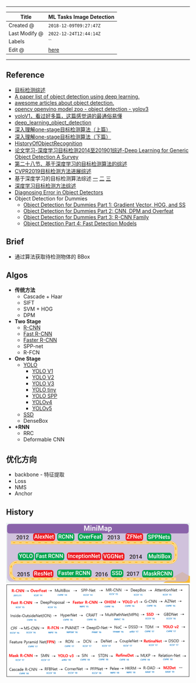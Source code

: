 -----

| Title         | ML Tasks Image Detection                              |
| ------------- | ----------------------------------------------------- |
| Created @     | `2018-12-09T09:27:47Z`                                |
| Last Modify @ | `2022-12-24T12:44:14Z`                                |
| Labels        | \`\`                                                  |
| Edit @        | [here](https://github.com/junxnone/aiwiki/issues/152) |

-----

## Reference

  - [目标检测综述](http://www.cnblogs.com/fydeblog/p/10447875.html)
  - [A paper list of object detection using deep
    learning.](https://github.com/hoya012/deep_learning_object_detection)
  - [awesome articles about object
    detection.](https://github.com/amusi/awesome-object-detection)
  - [opencv openvino model zoo - object detection -
    yolov3](https://github.com/opencv/open_model_zoo/blob/2018/demos/python_demos/object_detection_demo_yolov3.py)
  - [yoloV1，看过好多篇，这篇感觉讲的最通俗易懂](https://blog.csdn.net/m0_37192554/article/details/81092514)
  - [deep\_learning\_object\_detection](https://github.com/hoya012/deep_learning_object_detection)
  - [深入理解one-stage目标检测算法（上篇）](https://blog.csdn.net/Enjoy_endless/article/details/88724416)
  - [深入理解one-stage目标检测算法（下篇）](https://blog.csdn.net/Enjoy_endless/article/details/88728201)
  - [HistoryOfObjectRecognition](https://drive.google.com/file/d/1VLvaj2VWO2XVGeMRgbexWyjZ61i3Dojc/view?usp=sharing)
  - [论文学习-深度学习目标检测2014至201901综述-Deep Learning for Generic Object
    Detection A
    Survey](https://www.cnblogs.com/shine-lee/p/10376324.html)
  - [第二十八节、基于深度学习的目标检测算法的综述](https://www.cnblogs.com/zyly/p/9250195.html)
  - [CVPR2019目标检测方法进展综述](https://zhuanlan.zhihu.com/p/59376548)
  - 基于深度学习的目标检测算法综述 [一](https://zhuanlan.zhihu.com/p/40047760)
    [二](https://zhuanlan.zhihu.com/p/40020809)
    [三](https://zhuanlan.zhihu.com/p/40102001)
  - [深度学习目标检测方法综述](https://blog.csdn.net/zong596568821xp/article/details/80091784)
  - [Diagnosing Error in Object
    Detectors](http://dhoiem.cs.illinois.edu/projects/detectionAnalysis/)
  - Object Detection for Dummies
      - [Object Detection for Dummies Part 1: Gradient Vector, HOG, and
        SS](https://lilianweng.github.io/lil-log/2017/10/29/object-recognition-for-dummies-part-1.html)
      - [Object Detection for Dummies Part 2: CNN, DPM and
        Overfeat](https://lilianweng.github.io/lil-log/2017/12/15/object-recognition-for-dummies-part-2.html)
      - [Object Detection for Dummies Part 3: R-CNN
        Family](https://lilianweng.github.io/lil-log/2017/12/31/object-recognition-for-dummies-part-3.html)
      - [Object Detection Part 4: Fast Detection
        Models](https://lilianweng.github.io/lil-log/2018/12/27/object-detection-part-4.html)

## Brief

  - 通过算法获取待检测物体的 BBox

## Algos

  - **传统方法**
      - Cascade + Haar
      - SIFT
      - SVM + HOG
      - DPM
  - **Two Stage**
      - [R-CNN](/RCNN)
      - [Fast R-CNN](Fast_RCNN)
      - [Faster R-CNN](Faster_RCNN)
      - SPP-net
      - R-FCN
  - **One Stage**
      - [YOLO](/YOLO_Summary)
          - [YOLO V1](/YOLO_V1)
          - [YOLO V2](/YOLO_V2)
          - [YOLO V3](/YOLO_V3)
          - [YOLO tiny](/YOLO_tiny)
          - [YOLO SPP](https://github.com/junxnone/tech-io/issues/664)
          - [YOLOv4](https://github.com/junxnone/ml/issues/99)
          - [YOLOv5]()
      - [SSD](https://github.com/junxnone/tech-io/issues/154)
      - DenseBox
  - **+RNN**
      - RRC
      - Deformable CNN

## 优化方向

  - backbone - 特征提取
  - Loss
  - NMS
  - Anchor

## History

![image](media/a44b89393a0335b5a127246524e6e0749974da3f.png)
![image](media/60fcb224940387689e606df0142b6ee9dcdbe76c.png)
